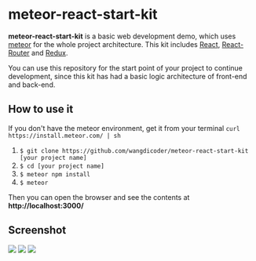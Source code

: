 # meteor-react-start-kit

**meteor-react-start-kit** is a basic web development demo, which uses [meteor](https://www.meteor.com/) for the whole project architecture. This kit includes [React](https://facebook.github.io/react/), [React-Router](https://github.com/ReactTraining/react-router) and [Redux](https://github.com/reactjs/redux).

You can use this repository for the start point of your project to continue development, since this kit has had a basic logic architecture of front-end and back-end.

## How to use it

If you don't have the meteor environment, get it from your terminal `curl https://install.meteor.com/ | sh`

1. `$ git clone https://github.com/wangdicoder/meteor-react-start-kit [your project name]`
2. `$ cd [your project name]`
3. `$ meteor npm install`
5. `$ meteor`

Then you can open the browser and see the contents at **http://localhost:3000/**

## Screenshot

![](https://github.com/wangdicoder/meteor-react-start-kit/raw/master/screenshot/s1.png)
![](https://github.com/wangdicoder/meteor-react-start-kit/raw/master/screenshot/s2.png)
![](https://github.com/wangdicoder/meteor-react-start-kit/raw/master/screenshot/s3.png)